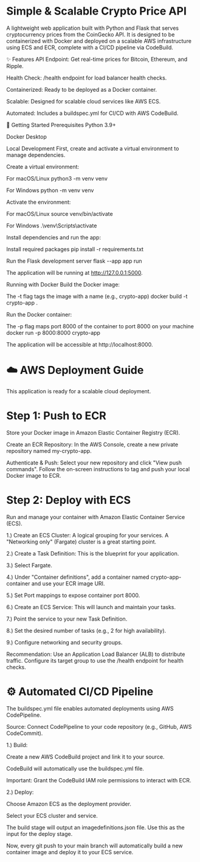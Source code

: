 # Simple & Scalable Crypto Price API
A lightweight web application built with Python and Flask that serves cryptocurrency prices from the CoinGecko API. It is designed to be containerized with Docker and deployed on a scalable AWS infrastructure using ECS and ECR, complete with a CI/CD pipeline via CodeBuild.

✨ Features
API Endpoint: Get real-time prices for Bitcoin, Ethereum, and Ripple.

Health Check: /health endpoint for load balancer health checks.

Containerized: Ready to be deployed as a Docker container.

Scalable: Designed for scalable cloud services like AWS ECS.

Automated: Includes a buildspec.yml for CI/CD with AWS CodeBuild.

🚀 Getting Started
Prerequisites
Python 3.9+

Docker Desktop

Local Development
First, create and activate a virtual environment to manage dependencies.

Create a virtual environment:

 For macOS/Linux
python3 -m venv venv

 For Windows
python -m venv venv


Activate the environment:

 For macOS/Linux
source venv/bin/activate

 For Windows
.\venv\Scripts\activate


Install dependencies and run the app:

 Install required packages
pip install -r requirements.txt

 Run the Flask development server
flask --app app run


The application will be running at http://127.0.0.1:5000.

Running with Docker
Build the Docker image:

 The -t flag tags the image with a name (e.g., crypto-app)
docker build -t crypto-app .


Run the Docker container:

 The -p flag maps port 8000 of the container to port 8000 on your machine
docker run -p 8000:8000 crypto-app


The application will be accessible at http://localhost:8000.

# ☁️ AWS Deployment Guide
This application is ready for a scalable cloud deployment.

# Step 1: Push to ECR
Store your Docker image in Amazon Elastic Container Registry (ECR).

Create an ECR Repository: In the AWS Console, create a new private repository named my-crypto-app.

Authenticate & Push: Select your new repository and click "View push commands". Follow the on-screen instructions to tag and push your local Docker image to ECR.

# Step 2: Deploy with ECS
Run and manage your container with Amazon Elastic Container Service (ECS).

1.) Create an ECS Cluster: A logical grouping for your services. A "Networking only" (Fargate) cluster is a great starting point.

2.) Create a Task Definition: This is the blueprint for your application.

3.) Select Fargate.

4.) Under "Container definitions", add a container named crypto-app-container and use your ECR image URI.
 
5.) Set Port mappings to expose container port 8000.

6.) Create an ECS Service: This will launch and maintain your tasks.

7.) Point the service to your new Task Definition.

8.) Set the desired number of tasks (e.g., 2 for high availability).

9.) Configure networking and security groups.

Recommendation: Use an Application Load Balancer (ALB) to distribute traffic. Configure its target group to use the /health endpoint for health checks.

# ⚙️ Automated CI/CD Pipeline
The buildspec.yml file enables automated deployments using AWS CodePipeline.

Source: Connect CodePipeline to your code repository (e.g., GitHub, AWS CodeCommit).

1.) Build:

  Create a new AWS CodeBuild project and link it to your source.

  CodeBuild will automatically use the buildspec.yml file.

  Important: Grant the CodeBuild IAM role permissions to interact with ECR.

2.) Deploy:

  Choose Amazon ECS as the deployment provider.

  Select your ECS cluster and service.

  The build stage will output an imagedefinitions.json file. Use this as the input for the deploy stage.

Now, every git push to your main branch will automatically build a new container image and deploy it to your ECS service.

